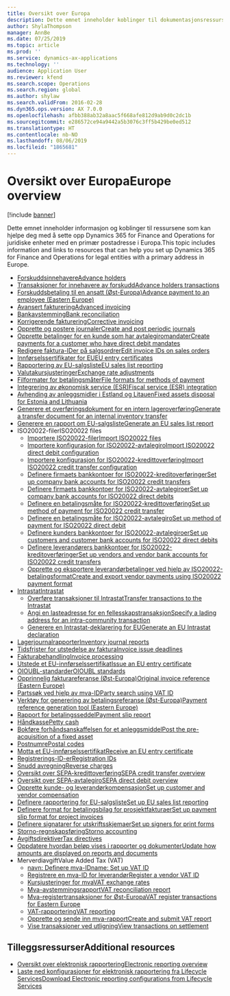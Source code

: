 ```yaml
---
title: Oversikt over Europa
description: Dette emnet inneholder koblinger til dokumentasjonsressurser for Microsoft Dynamics 365 for Finance and Operations for Norge.
author: ShylaThompson
manager: AnnBe
ms.date: 07/25/2019
ms.topic: article
ms.prod: ''
ms.service: dynamics-ax-applications
ms.technology: ''
audience: Application User
ms.reviewer: kfend
ms.search.scope: Operations
ms.search.region: global
ms.author: shylaw
ms.search.validFrom: 2016-02-28
ms.dyn365.ops.version: AX 7.0.0
ms.openlocfilehash: afbb388ab32a8aac5f668afe812d9ab9d0c2dc1b
ms.sourcegitcommit: e286572ce94a9442a5b3076c3ff5b429be0ed512
ms.translationtype: HT
ms.contentlocale: nb-NO
ms.lasthandoff: 08/06/2019
ms.locfileid: "1865681"
---
```

# <a name="europe-overview"></a><span data-ttu-id="a1b38-103">Oversikt over Europa</span><span class="sxs-lookup"><span data-stu-id="a1b38-103">Europe overview</span></span>

[!include [banner](../includes/banner.md)]

<span data-ttu-id="a1b38-104">Dette emnet inneholder informasjon og koblinger til ressursene som kan hjelpe deg med å sette opp Dynamics 365 for Finance and Operations for juridiske enheter med en primær postadresse i Europa.</span><span class="sxs-lookup"><span data-stu-id="a1b38-104">This topic includes information and links to resources that can help you set up Dynamics 365 for Finance and Operations for legal entities with a primary address in Europe.</span></span> 

- [<span data-ttu-id="a1b38-105">Forskuddsinnehavere</span><span class="sxs-lookup"><span data-stu-id="a1b38-105">Advance holders</span></span>](emea-advance-holders.md)
 - [<span data-ttu-id="a1b38-106">Transaksjoner for innehavere av forskudd</span><span class="sxs-lookup"><span data-stu-id="a1b38-106">Advance holders transactions</span></span>](emea-advance-holders-transactions.md)
 - [<span data-ttu-id="a1b38-107">Forskuddsbetaling til en ansatt (Øst-Europa)</span><span class="sxs-lookup"><span data-stu-id="a1b38-107">Advance payment to an employee (Eastern Europe)</span></span>](tasks/advance-payment-employee.md)
- [<span data-ttu-id="a1b38-108">Avansert fakturering</span><span class="sxs-lookup"><span data-stu-id="a1b38-108">Advanced invoicing</span></span>](emea-advance-invoice.md)
- [<span data-ttu-id="a1b38-109">Bankavstemming</span><span class="sxs-lookup"><span data-stu-id="a1b38-109">Bank reconciliation</span></span>](emea-bank-reconciliation.md)
- [<span data-ttu-id="a1b38-110">Korrigerende fakturering</span><span class="sxs-lookup"><span data-stu-id="a1b38-110">Corrective invoicing</span></span>](emea-corrective-invoice.md)
- [<span data-ttu-id="a1b38-111">Opprette og postere journaler</span><span class="sxs-lookup"><span data-stu-id="a1b38-111">Create and post periodic journals</span></span>](emea-create-post-periodic-journals.md)
- [<span data-ttu-id="a1b38-112">Opprette betalinger for en kunde som har avtalegiromandater</span><span class="sxs-lookup"><span data-stu-id="a1b38-112">Create payments for a customer who have direct debit mandates</span></span>](tasks/create-payments-customers-who-have-direct-debit-mandates.md)
- [<span data-ttu-id="a1b38-113">Redigere faktura-IDer på salgsordrer</span><span class="sxs-lookup"><span data-stu-id="a1b38-113">Edit invoice IDs on sales orders</span></span>](emea-edit-invoice-id-sales-orders.md)
- [<span data-ttu-id="a1b38-114">Innførselssertifikater for EU</span><span class="sxs-lookup"><span data-stu-id="a1b38-114">EU entry certificates</span></span>](emea-entry-certificates.md)
- [<span data-ttu-id="a1b38-115">Rapportering av EU-salgsliste</span><span class="sxs-lookup"><span data-stu-id="a1b38-115">EU sales list reporting</span></span>](emea-eu-sales-list.md)
- [<span data-ttu-id="a1b38-116">Valutakursjusteringer</span><span class="sxs-lookup"><span data-stu-id="a1b38-116">Exchange rate adjustments</span></span>](emea-exchange-rate-adjustments.md)
- [<span data-ttu-id="a1b38-117">Filformater for betalingsmåter</span><span class="sxs-lookup"><span data-stu-id="a1b38-117">File formats for methods of payment</span></span>](emea-select-file-formats-for-the-method-of-payments.md)
- [<span data-ttu-id="a1b38-118">Integrering av økonomisk service (ESR)</span><span class="sxs-lookup"><span data-stu-id="a1b38-118">Fiscal service (ESR) integration</span></span>](emea-fiscal-service-integration.md)
- [<span data-ttu-id="a1b38-119">Avhending av anleggsmidler i Estland og Litauen</span><span class="sxs-lookup"><span data-stu-id="a1b38-119">Fixed assets disposal for Estonia and Lithuania</span></span>](emea-credit-note-reverse-fixed-asset-sale.md)
- [<span data-ttu-id="a1b38-120">Generere et overføringsdokument for en intern lageroverføring</span><span class="sxs-lookup"><span data-stu-id="a1b38-120">Generate a transfer document for an internal inventory transfer</span></span>](tasks/transfer-document-internal-inventory-transfer.md)
- [<span data-ttu-id="a1b38-121">Generere en rapport om EU-salgsliste</span><span class="sxs-lookup"><span data-stu-id="a1b38-121">Generate an EU sales list report</span></span>](tasks/eur-00011-eu-sales-list-report.md)
- <span data-ttu-id="a1b38-122">ISO20022-filer</span><span class="sxs-lookup"><span data-stu-id="a1b38-122">ISO20022 files</span></span>
  - [<span data-ttu-id="a1b38-123">Importere ISO20022-filer</span><span class="sxs-lookup"><span data-stu-id="a1b38-123">Import ISO20022 files</span></span>](emea-ISO20022-file-formats.md)
  - [<span data-ttu-id="a1b38-124">Importere konfigurasjon for ISO20022-avtalegiro</span><span class="sxs-lookup"><span data-stu-id="a1b38-124">Import ISO20022 direct debit configuration</span></span>](tasks/import-iso20022-direct-debit-configuration.md)
  - [<span data-ttu-id="a1b38-125">Importere konfigurasjon for ISO20022-kredittoverføring</span><span class="sxs-lookup"><span data-stu-id="a1b38-125">Import ISO20022 credit transfer configuration</span></span>](tasks/import-iso20022-credit-transfer-configuration.md)
  - [<span data-ttu-id="a1b38-126">Definere firmaets bankkontoer for ISO20022-kreditoverføringer</span><span class="sxs-lookup"><span data-stu-id="a1b38-126">Set up company bank accounts for ISO20022 credit transfers</span></span>](tasks/set-up-company-bank-accounts-iso20022-credit-transfers.md)
  - [<span data-ttu-id="a1b38-127">Definere firmaets bankkontoer for ISO20022-avtalegiroer</span><span class="sxs-lookup"><span data-stu-id="a1b38-127">Set up company bank accounts for ISO20022 direct debits</span></span>](tasks/set-up-company-bank-accounts-iso20022-direct-debits.md)
  - [<span data-ttu-id="a1b38-128">Definere en betalingsmåte for ISO20022-kredittoverføring</span><span class="sxs-lookup"><span data-stu-id="a1b38-128">Set up method of payment for ISO20022 credit transfer</span></span>](tasks/set-up-method-payment-iso20022-credit-transfer.md)
  - [<span data-ttu-id="a1b38-129">Definere en betalingsmåte for ISO20022-avtalegiro</span><span class="sxs-lookup"><span data-stu-id="a1b38-129">Set up method of payment for ISO20022 direct debit</span></span>](tasks/setup-method-payment-iso20022-direct-debit.md)
  - [<span data-ttu-id="a1b38-130">Definere kunders bankkontoer for ISO20022-avtalegiroer</span><span class="sxs-lookup"><span data-stu-id="a1b38-130">Set up customers and customer bank accounts for ISO20022 direct debits</span></span>](tasks/set-up-bank-accounts-iso20022-direct-debits.md)
  - [<span data-ttu-id="a1b38-131">Definere leverandørers bankkontoer for ISO20022-kreditoverføringer</span><span class="sxs-lookup"><span data-stu-id="a1b38-131">Set up vendors and vendor bank accounts for ISO20022 credit transfers</span></span>](tasks/set-up-vendor-iso20022-credit-transfers.md)
  - [<span data-ttu-id="a1b38-132">Opprette og eksportere leverandørbetalinger ved hjelp av ISO20022-betalingsformat</span><span class="sxs-lookup"><span data-stu-id="a1b38-132">Create and export vendor payments using ISO20022 payment format</span></span>](tasks/create-export-vendor-payments-iso20022-payment-format.md)
- [<span data-ttu-id="a1b38-133">Intrastat</span><span class="sxs-lookup"><span data-stu-id="a1b38-133">Intrastat</span></span>](emea-intrastat.md)
  - [<span data-ttu-id="a1b38-134">Overføre transaksjoner til Intrastat</span><span class="sxs-lookup"><span data-stu-id="a1b38-134">Transfer transactions to the Intrastat</span></span>](tasks/transfer-transactions-intrastat.md)
  - [<span data-ttu-id="a1b38-135">Angi en lasteadresse for en fellesskapstransaksjon</span><span class="sxs-lookup"><span data-stu-id="a1b38-135">Specify a lading address for an intra-community transaction</span></span>](tasks/eur-00002-specify-lading-address-intra-community.md)
  - [<span data-ttu-id="a1b38-136">Generere en Intrastat-deklarering for EU</span><span class="sxs-lookup"><span data-stu-id="a1b38-136">Generate an EU Intrastat declaration</span></span>](tasks/eur-00002-eu-intrastat-declaration.md)
- [<span data-ttu-id="a1b38-137">Lagerjournalrapporter</span><span class="sxs-lookup"><span data-stu-id="a1b38-137">Inventory journal reports</span></span>](emea-set-up-report-inventory-journal-names.md)
- [<span data-ttu-id="a1b38-138">Tidsfrister for utstedelse av faktura</span><span class="sxs-lookup"><span data-stu-id="a1b38-138">Invoice issue deadlines</span></span>](emea-invoice-issue-deadline.md)
- [<span data-ttu-id="a1b38-139">Fakturabehandling</span><span class="sxs-lookup"><span data-stu-id="a1b38-139">Invoice processing</span></span>](emea-invoice-processing.md)
- [<span data-ttu-id="a1b38-140">Utstede et EU-innførselssertifikat</span><span class="sxs-lookup"><span data-stu-id="a1b38-140">Issue an EU entry certificate</span></span>](tasks/eur-00012-issue-eu-entry-certificate.md)
- [<span data-ttu-id="a1b38-141">OIOUBL-standarder</span><span class="sxs-lookup"><span data-stu-id="a1b38-141">OIOUBL standards</span></span>](emea-oioubl-standards-electronic-invoicing.md)
- [<span data-ttu-id="a1b38-142">Opprinnelig fakturareferanse (Øst-Europa)</span><span class="sxs-lookup"><span data-stu-id="a1b38-142">Original invoice reference (Eastern Europe)</span></span>](tasks/ee-00004-original-invoice-reference.md)
- [<span data-ttu-id="a1b38-143">Partssøk ved hjelp av mva-ID</span><span class="sxs-lookup"><span data-stu-id="a1b38-143">Party search using VAT ID</span></span>](tasks/eur-00015-party-search-vat-id.md)
- [<span data-ttu-id="a1b38-144">Verktøy for generering av betalingsreferanse (Øst-Europa)</span><span class="sxs-lookup"><span data-stu-id="a1b38-144">Payment reference generation tool (Eastern Europe)</span></span>](tasks/ee-00015-payment-reference-generation-tool.md)
- [<span data-ttu-id="a1b38-145">Rapport for betalingsseddel</span><span class="sxs-lookup"><span data-stu-id="a1b38-145">Payment slip report</span></span>](emea-eur-payment-slip-report-giro.md)
- [<span data-ttu-id="a1b38-146">Håndkasse</span><span class="sxs-lookup"><span data-stu-id="a1b38-146">Petty cash</span></span>](emea-petty-cash.md)
- [<span data-ttu-id="a1b38-147">Bokføre forhåndsanskaffelsen for et anleggsmiddel</span><span class="sxs-lookup"><span data-stu-id="a1b38-147">Post the pre-acquisition of a fixed asset</span></span>](emea-pre-acquisition-acquisition-fixed-asset.md)
- [<span data-ttu-id="a1b38-148">Postnumre</span><span class="sxs-lookup"><span data-stu-id="a1b38-148">Postal codes</span></span>](emea-import-create-postal-codes-manually.md)
- [<span data-ttu-id="a1b38-149">Motta et EU-innførselssertifikat</span><span class="sxs-lookup"><span data-stu-id="a1b38-149">Receive an EU entry certificate</span></span>](tasks/eur-00012-receive-eu-entry-certificate.md)
- [<span data-ttu-id="a1b38-150">Registrerings-ID-er</span><span class="sxs-lookup"><span data-stu-id="a1b38-150">Registration IDs</span></span>](emea-registration-ids.md)
- [<span data-ttu-id="a1b38-151">Snudd avregning</span><span class="sxs-lookup"><span data-stu-id="a1b38-151">Reverse charges</span></span>](emea-reverse-charge.md)
- [<span data-ttu-id="a1b38-152">Oversikt over SEPA-kredittoverføring</span><span class="sxs-lookup"><span data-stu-id="a1b38-152">SEPA credit transfer overview</span></span>](../accounts-payable/sepa-credit-transfer.md)
- [<span data-ttu-id="a1b38-153">Oversikt over SEPA-avtalegiro</span><span class="sxs-lookup"><span data-stu-id="a1b38-153">SEPA direct debit overview</span></span>](../accounts-receivable/sepa-direct-debit-overview.md)
- [<span data-ttu-id="a1b38-154">Opprette kunde- og leverandørkompensasjon</span><span class="sxs-lookup"><span data-stu-id="a1b38-154">Set up customer and vendor compensation</span></span>](emea-compensation-customer-vendor-transactions.md)
- [<span data-ttu-id="a1b38-155">Definere rapportering for EU-salgsliste</span><span class="sxs-lookup"><span data-stu-id="a1b38-155">Set up EU sales list reporting</span></span>](tasks/eur-00011-eu-sales-list-reporting.md)
- [<span data-ttu-id="a1b38-156">Definere format for betalingsbilag for prosjektfakturaer</span><span class="sxs-lookup"><span data-stu-id="a1b38-156">Set up payment slip format for project invoices</span></span>](tasks/set-up-payment-slip-format-project-invoices.md)
- [<span data-ttu-id="a1b38-157">Definere signatarer for utskriftsskjemaer</span><span class="sxs-lookup"><span data-stu-id="a1b38-157">Set up signers for print forms</span></span>](emea-set-up-signers-for-printing-forms.md)
- [<span data-ttu-id="a1b38-158">Storno-regnskapsføring</span><span class="sxs-lookup"><span data-stu-id="a1b38-158">Storno accounting</span></span>](emea-storno.md)
- [<span data-ttu-id="a1b38-159">Avgiftsdirektiver</span><span class="sxs-lookup"><span data-stu-id="a1b38-159">Tax directives</span></span>](emea-tax-directives.md)
- [<span data-ttu-id="a1b38-160">Oppdatere hvordan beløp vises i rapporter og dokumenter</span><span class="sxs-lookup"><span data-stu-id="a1b38-160">Update how amounts are displayed on reports and documents</span></span>](emea-amount-printing-forms.md)
- <span data-ttu-id="a1b38-161">Merverdiavgift</span><span class="sxs-lookup"><span data-stu-id="a1b38-161">Value Added Tax (VAT)</span></span>
  - [<span data-ttu-id="a1b38-162">navn: Definere mva-ID</span><span class="sxs-lookup"><span data-stu-id="a1b38-162">name: Set up VAT ID</span></span>](tasks/eur-00015-vat-id.md)
  - [<span data-ttu-id="a1b38-163">Registrere en mva-ID for leverandør</span><span class="sxs-lookup"><span data-stu-id="a1b38-163">Register a vendor VAT ID</span></span>](tasks/eur-00015-registration-vendor-vat-id.md)
  - [<span data-ttu-id="a1b38-164">Kursjusteringer for mva</span><span class="sxs-lookup"><span data-stu-id="a1b38-164">VAT exchange rates</span></span>](emea-vat-exchange-rate.md)
  - [<span data-ttu-id="a1b38-165">Mva-avstemmingsrapport</span><span class="sxs-lookup"><span data-stu-id="a1b38-165">VAT reconciliation report</span></span>](tasks/eur-00018-vat-reconciliation-report.md)
  - [<span data-ttu-id="a1b38-166">Mva-registertransaksjoner for Øst-Europa</span><span class="sxs-lookup"><span data-stu-id="a1b38-166">VAT register transactions for Eastern Europe</span></span>](emea-vat-register-transactions.md)
  - [<span data-ttu-id="a1b38-167">VAT-rapportering</span><span class="sxs-lookup"><span data-stu-id="a1b38-167">VAT reporting</span></span>](emea-vat-reporting.md)
  - [<span data-ttu-id="a1b38-168">Opprette og sende inn mva-rapport</span><span class="sxs-lookup"><span data-stu-id="a1b38-168">Create and submit VAT report</span></span>](tasks/create-submit-vat-report.md)
  - [<span data-ttu-id="a1b38-169">Vise transaksjoner ved utligning</span><span class="sxs-lookup"><span data-stu-id="a1b38-169">View transactions on settlement</span></span>](emea-transactions-settlement-form.md)

## <a name="additional-resources"></a><span data-ttu-id="a1b38-170">Tilleggsressurser</span><span class="sxs-lookup"><span data-stu-id="a1b38-170">Additional resources</span></span>

- [<span data-ttu-id="a1b38-171">Oversikt over elektronisk rapportering</span><span class="sxs-lookup"><span data-stu-id="a1b38-171">Electronic reporting overview</span></span>](../../dev-itpro/analytics/general-electronic-reporting.md)
- [<span data-ttu-id="a1b38-172">Laste ned konfigurasjoner for elektronisk rapportering fra Lifecycle Services</span><span class="sxs-lookup"><span data-stu-id="a1b38-172">Download Electronic reporting configurations from Lifecycle Services</span></span>](../../dev-itpro/analytics/download-electronic-reporting-configuration-lcs.md)

